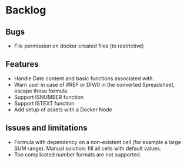 # Backlog

## Bugs

* File permission on docker created files (to restrictive)

## Features

 * Handle Date content and basic functions associated with.
 * Warn user in case of #REF or DIV/0 in the converted Spreadsheet, escape those formula.
 * Support ISNUMBER function
 * Support ISTEXT function
 * Add setup of assets with a Docker Node
 
## Issues and limitations

 * Formula with dependency on a non-existent cell (for example a large SUM range). Manual solution: fill all cells with 
 default values.
 * Too complicated number formats are not supported.
